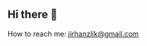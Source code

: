 ## Hi there 👋
How to reach me: jirhanzlik@gmail.com
<!--
**ChlebaSeSalamem/ChlebaSeSalamem** is a ✨ _special_ ✨ repository because its `README.md` (this file) appears on your GitHub profile.

Here are some ideas to get you started:

- 🔭 I’m currently working on ...
- 🌱 I’m currently learning ...
- 👯 I’m looking to collaborate on ...
- 🤔 I’m looking for help with ...
- 💬 Ask me about ...
📫 How to reach me: jirhanzlik@gmail.com
- 😄 Pronouns: ...
- ⚡ Fun fact: ...
-->
